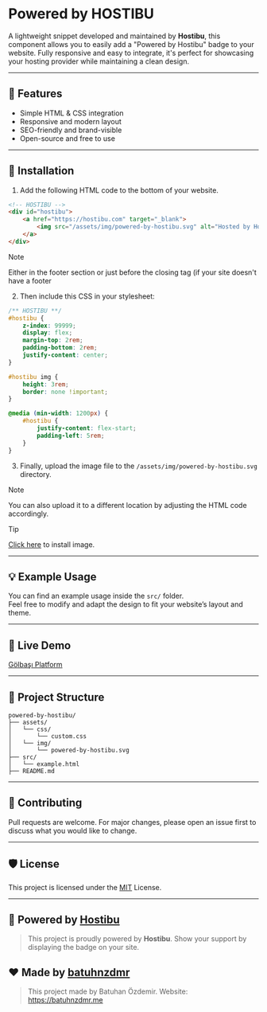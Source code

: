 # Powered by HOSTIBU

A lightweight snippet developed and maintained by **Hostibu**, this component allows you to easily add a "Powered by Hostibu" badge to your website. Fully responsive and easy to integrate, it's perfect for showcasing your hosting provider while maintaining a clean design.

---

## 🧩 Features

- Simple HTML & CSS integration
- Responsive and modern layout
- SEO-friendly and brand-visible
- Open-source and free to use

---

## 🔧 Installation

1. Add the following HTML code to the bottom of your website.

```html
<!-- HOSTIBU -->
<div id="hostibu">
    <a href="https://hostibu.com" target="_blank">
        <img src="/assets/img/powered-by-hostibu.svg" alt="Hosted by Hostibu.">
    </a>
</div>
```

> [!NOTE]
> Either in the footer section or just before the closing </body> tag (if your site doesn't have a footer

2. Then include this CSS in your stylesheet:

```css
/** HOSTIBU **/
#hostibu {
    z-index: 99999;
    display: flex;
    margin-top: 2rem;
    padding-bottom: 2rem;
    justify-content: center;
}

#hostibu img {
    height: 3rem;
    border: none !important;
}

@media (min-width: 1200px) {
    #hostibu {
        justify-content: flex-start;
        padding-left: 5rem;
    }
}
```

3. Finally, upload the image file to the ``/assets/img/powered-by-hostibu.svg`` directory.

> [!NOTE]
> You can also upload it to a different location by adjusting the HTML code accordingly.

> [!TIP]
> [Click here]() to install image.

---

## 💡 Example Usage

You can find an example usage inside the `src/` folder.  
Feel free to modify and adapt the design to fit your website’s layout and theme.

---

## 🧪 Live Demo
[Gölbaşı Platform](https://golbasiplatform.com)

---

## 📂 Project Structure

```
powered-by-hostibu/
├── assets/
│   └── css/
│       └── custom.css
│   └── img/
│       └── powered-by-hostibu.svg
├── src/
│   └── example.html
├── README.md
```

---

## 🤝 Contributing

Pull requests are welcome. For major changes, please open an issue first to discuss what you would like to change.

---

## 🛡️ License

This project is licensed under the [MIT](LICENSE) License.

---

## 💼 Powered by [Hostibu](https://hostibu.com)

> This project is proudly powered by **Hostibu**. Show your support by displaying the badge on your site.

## ❤️ Made by [batuhnzdmr](https://github.com/batuhnzdmr)
> This project made by Batuhan Özdemir.
> Website: https://batuhnzdmr.me
